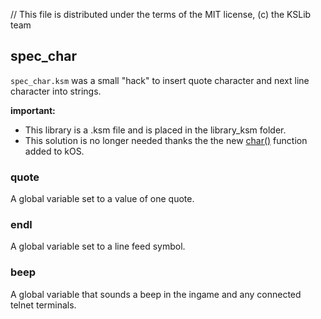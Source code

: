 // This file is distributed under the terms of the MIT license, (c) the KSLib team

## spec_char

`spec_char.ksm` was a small "hack" to insert quote character and next line character into strings.

**important:**
  * This library is a .ksm file and is placed in the library_ksm folder.
  * This solution is no longer needed thanks the the new [char()](http://ksp-kos.github.io/KOS_DOC//math/basic.html?#function:CHAR) function added to kOS.

### quote

A global variable set to a value of one quote.

### endl

A global variable set to a line feed symbol.

### beep

A global variable that sounds a beep in the ingame and any connected telnet terminals.
